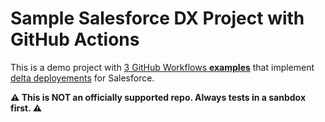 # Sample Salesforce DX Project with GitHub Actions

This is a demo project with [3 GitHub Workflows **examples**](https://github.com/mehdisfdc/sfdx-GitHub-actions/tree/main/.github/workflows) that implement [delta deployements](https://github.com/scolladon/sfdx-git-delta) for Salesforce.

**⚠️ This is NOT an officially supported repo. Always tests in a sanbdox first. ⚠️**
